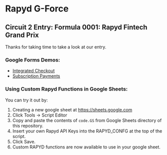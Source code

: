 # Rapyd G-Force

## Circuit 2 Entry: Formula 0001: Rapyd Fintech Grand Prix
Thanks for taking time to take a look at our entry.

### Google Forms Demos:
 - [Integrated Checkout](https://docs.google.com/forms/d/e/1FAIpQLSc9-hroCOOX1SIxjdJdkUL-YN5OiKTnsLKc07L0ijUJhsu0hg/viewform)
 - [Subscription Payments](https://docs.google.com/forms/d/e/1FAIpQLSfkLbxiWcTi6YR0KuchshEXEn8jh1vFGIAv6dxh-2WgrAYODA/viewform)

### Using Custom Rapyd Functions in Google Sheets:
You can try it out by:
1. Creating a new google sheet at https://sheets.google.com
2. Click Tools -> Script Editor
3. Copy and paste the contents of `code.GS` from Google Sheets directory of this repository.
4. Insert your own Rapyd API Keys into the RAPYD_CONFG at the top of the script.
5. Click Save.
6. Custom RAPYD functions are now available to use in your google sheet.
